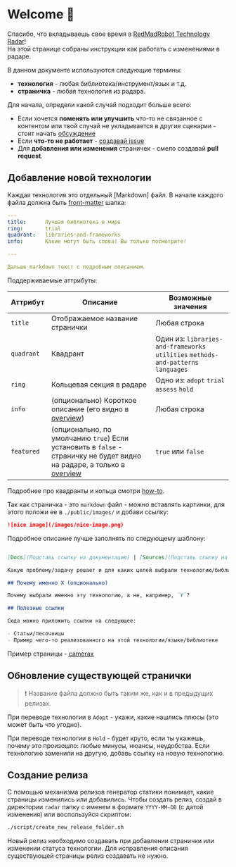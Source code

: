 # Welcome 🤖

Спасибо, что вкладываешь свое время в [RedMadRobot Technology Radar][radar-link]!  
На этой странице собраны инструкции как работать с изменениями в радаре.

В данном документе используются следующие термины:

- **технология** - любая библиотека/инструмент/язык и т.д.
- **страничка** - любая технология из радара.

Для начала, определи какой случай подходит больше всего:

- Если хочется **поменять или улучшить** что-то не связанное с контентом или твой случай не укладывается в другие сценарии - стоит начать [обсуждение][new-discussion]
- Если **что-то не работает** - [создавай issue][new-issue]
- Для **добавления или изменения** страничек - смело создавай **pull request**.

## Добавление новой технологии

Каждая технология это отдельный [Markdown] файл.
В начале каждого файла должна быть [front-matter] шапка:

```yaml
---
title:      Лучшая библиотека в мире
ring:       trial
quadrant:   libraries-and-frameworks
info:       Какие могут быть слова! Вы только посмотрите!

---

Дальше markdown текст с подробным описанием.

```

Поддерживаемые аттрибуты:

| **Аттрибут** | **Описание**                                                                                                             | **Возможные значения**                                                             |
|--------------|--------------------------------------------------------------------------------------------------------------------------|------------------------------------------------------------------------------------|
| `title`      | Отображаемое название странички                                                                                          | Любая строка                                                                       |
| `quadrant`   | Квадрант                                                                                                                 | Один из: `libraries-and-frameworks` `utilities` `methods-and-patterns` `languages` |
| `ring`       | Кольцевая секция в радаре                                                                                                | Одно из: `adopt` `trial` `assess` `hold`                                           |
| `info`       | (опционально) Короткое описание (его видно в [overview])                                                                 | Любая строка                                                                       |
| `featured`   | (опционально, по умолчанию `true`) Если установить в `false` - страничку не будет видно на радаре, а только в [overview] | `true` или `false`                                                                 |

Подробнее про квадранты и кольца смотри [how-to].

Так как страничка - это `markdown` файл - можно вставлять картинки, для этого положи ее в `./public/images/` и добави ссылку:

```markdown
![nice image](/images/nice-image.png)
```

Подробное описание лучше заполнять по следующему шаблону:

```markdown

[Docs](Подставь ссылку на документацию) | [Sources](Подставь ссылку на исходники)

Какую проблему/задачу решает и для каких целей выбрали технологию/библиотеку

## Почему именно X (опционально)

Почему выбрали именно эту технологию, а не, например, `Y`?

## Полезные ссылки

Сюда можно приложить ссылки на следующее:

- Статьи/песочницы
- Пример чего-то реализованного на этой технологии/языке/библиотеке

```

Пример страницы - [camerax]

## Обновление существующей странички

> ❗ Название файла должно быть таким же, как и в предыдущих релизах.

При переводе технологии в `Adopt` - укажи, какие нашлись плюсы (это может быть что угодно).

При переводе технологии в `Hold` - будет круто, если ты укажешь, почему это произошло: любые минусы, нюансы, неудобства.
Если технологию заменили на другую, добавь ссылку на новую технологию.

## Создание релиза

С помощью механизма релизов генератор статики понимает, какие страницы изменились или добавились.
Чтобы создать релиз, создай в директории `radar` папку с именем в формате `YYYY-MM-DD` (с датой изменения) или воспользуйся скриптом:

```bash
./script/create_new_release_folder.sh
```

Новый релиз необходимо создавать при добавлении странички или изменении статуса технологии.
Для исправления описания существующей страницы релиз создавать не нужно.

<!-- Links -->
[radar-link]: https://github.com/RedMadRobot/techradar-android
[new-issue]: https://github.com/RedMadRobot/techradar-android/issues/new
[new-discussion]: https://github.com/RedMadRobot/techradar-android/discussions/new
[front-matter]: https://github.com/jxson/front-matter
[how-to]: https://redmadrobot.github.io/techradar-android/help-and-about-tech-radar.html
[overview]: https://redmadrobot.github.io/techradar-android/libraries-and-frameworks.html
[camerax]: https://redmadrobot.github.io/techradar-android/libraries-and-frameworks/camerax.html
